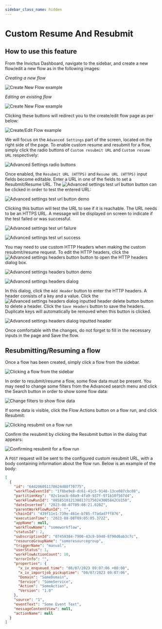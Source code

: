 ```yaml
---
sidebar_class_name: hidden
---
```


# Custom Resume And Resubmit

## How to use this feature

From the Invictus Dashboard, navigate to the sidebar, and create a new flow/edit a new flow as in the following images:

_Creating a new flow_

![Create New Flow example](/images/v2_custom-resumeresubmit-createflow.png)

_Editing an existing flow_

![Create New Flow example](/images/v2_custom-resumeresubmit-editflow.png)

Clicking these buttons will redirect you to the create/edit flow page as per below:

![Create/Edit Flow example](/images/v2_custom-resumeresubmit-flowscreen.png)

We will focus on the `Advanced Settings` part of the screen, located on the right side of the page. To enable custom resume and resubmit for a flow, simply click the radio buttons of `Custom resubmit URL` and `Custom resume URL` respectively:

![Advanced Settings radio buttons](/images/v2_custom-resumeresubmit-flowscreen-advancedsettings.png)

Once enabled, the `Resubmit URL (HTTPS)` and `Resume URL (HTTPS)` input fields become editable. Enter a URL in one of the fields to set a Resubmit/Resume URL. The ![Advanced settings test url button](/images/v2_custom-resumeresubmit-flowscreen-advancedsettings-testurl-button.png) button can be clicked in order to test the entered URL:

![Advanced settings test url button demo](/images/v2_custom-resumeresubmit-flowscreen-advancedsettings-testurl.png)

Clicking this button will test the URL to see if it is reachable. The URL needs to be an HTTPS URL. A message will be displayed on screen to indicate if the test failed or was successful.

![Advanced settings test url failure](/images/v2_custom-resumeresubmit-flowscreen-advancedsettings-testurl-failure.png)

![Advanced settings test url success](/images/v2_custom-resumeresubmit-flowscreen-advancedsettings-testurl-success.png)

You may need to use custom HTTP Headers when making the custom resubmit/resume request. To edit the HTTP headers, click the ![Advanced settings headers button](/images/v2_custom-resumeresubmit-flowscreen-advancedsettings-headers-button.png) button to open the HTTP headers dialog box.

![Advanced settings headers button demo](/images/v2_custom-resumeresubmit-flowscreen-advancedsettings-headers.png)

![Advanced settings headers dialog](/images/v2_custom-resumeresubmit-flowscreen-advancedsettings-headers-dialog.png)

In this dialog, click the `Add Header` button to enter the HTTP headers. A header consists of a key and a value. Click the ![Advanced settings headers dialog inputted header delete button](/images/v2_custom-resumeresubmit-flowscreen-advancedsettings-headers-dialog-inputted-header-delete-icon.png) button to delete a header. Click the `Save Headers` button to save the headers. Duplicate keys will automatically be removed when this button is clicked.

![Advanced settings headers dialog inputted header](/images/v2_custom-resumeresubmit-flowscreen-advancedsettings-headers-dialog-inputted-header.png)

Once comfortable with the changes, do not forget to fill in the necessary inputs in the page and Save the flow.

## Resubmitting/Resuming a flow

Once a flow has been created, simply click a flow from the sidebar.

![Clicking a flow from the sidebar](/images/v2_select_flow.png)

In order to resubmit/resume a flow, some flow data must be present. You may need to change some filters from the Advanced search menu and click the Search button in order to show some flow data:

![Change filters to show flow data](/images/v2_flowpage_change_filters.png)

If some data is visible, click the Flow Actions button on a flow run, and click Resubmit:

![Clicking resubmit on a flow run](/images/v2_flowpage_clicking_resubmit.png)

Confirm the resubmit by clicking the Resubmit button in the dialog that appears:

![Confirming resubmit for a flow run](/images/v2_flowpage_confirm_resubmit.png)

A `POST` request will be sent to the configured custom resubmit URL, with a body containing information about the flow run. Below is an example of the body:

```json
[
  {
    "id": "64d206051178624d80f70775",
    "workflowEventId": "1f8be9e8-dc61-41c5-9146-13ce087cbc08",
    "partitionKey": "02c1eacb-60a9-4fa9-937f-971b10f567d4",
    "workFlowRunId": "08585101213801371750243005842CU150",
    "dateInserted": "2023-08-07T09:08:21.028Z",
    "parentWorkFlowRunId": "",
    "chainId": "439f11e1-739e-461e-b785-f7adad7ff876",
    "executionTime": "2023-08-08T09:05:05.372Z",
    "appName": null,
    "workflowName": "someworkflow",
    "statusId": 2,
    "subscriptionId": "07459384-7900-43c9-b940-8f90d6ab3c7c",
    "resourceGroupName": "someresourcegroup",
    "triggerName": "manual",
    "userStatus": 1,
    "workFlowActionCount": 10,
    "errorInfo": "",
    "properties": {
      "x_iv_enqueued_time": "08/07/2023 09:07:06 +00:00",
      "x_iv_importjob_pickuptime": "08/07/2023 09:07:06",
      "Domain": "SomeDomain",
      "Service": "SomeService",
      "Action": "SomeAction",
      "Version": "1.0"
    },
    "source": "1",
    "eventText": "Some Event Text",
    "messageContentView": null,
    "actionName": null
  }
]
```
